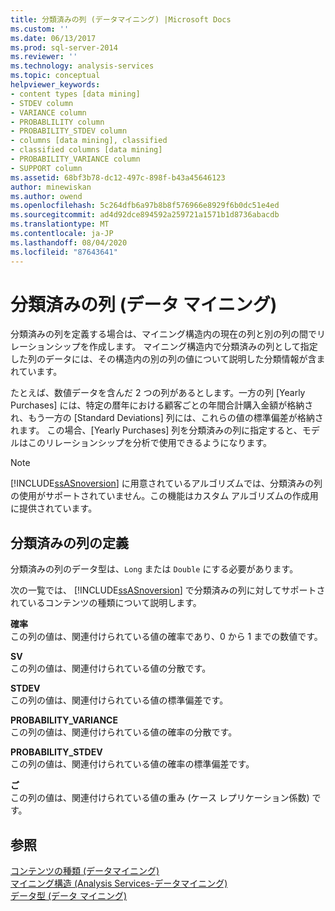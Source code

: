 ```yaml
---
title: 分類済みの列 (データマイニング) |Microsoft Docs
ms.custom: ''
ms.date: 06/13/2017
ms.prod: sql-server-2014
ms.reviewer: ''
ms.technology: analysis-services
ms.topic: conceptual
helpviewer_keywords:
- content types [data mining]
- STDEV column
- VARIANCE column
- PROBABLILITY column
- PROBABILITY_STDEV column
- columns [data mining], classified
- classified columns [data mining]
- PROBABILITY_VARIANCE column
- SUPPORT column
ms.assetid: 68bf3b78-dc12-497c-898f-b43a45646123
author: minewiskan
ms.author: owend
ms.openlocfilehash: 5c264dfb6a97b8b8f576966e8929f6b0dc51e4ed
ms.sourcegitcommit: ad4d92dce894592a259721a1571b1d8736abacdb
ms.translationtype: MT
ms.contentlocale: ja-JP
ms.lasthandoff: 08/04/2020
ms.locfileid: "87643641"
---
```

# <a name="classified-columns-data-mining"></a>分類済みの列 (データ マイニング)
  分類済みの列を定義する場合は、マイニング構造内の現在の列と別の列の間でリレーションシップを作成します。 マイニング構造内で分類済みの列として指定した列のデータには、その構造内の別の列の値について説明した分類情報が含まれています。  
  
 たとえば、数値データを含んだ 2 つの列があるとします。一方の列 [Yearly Purchases] には、特定の暦年における顧客ごとの年間合計購入金額が格納され、もう一方の [Standard Deviations] 列には、これらの値の標準偏差が格納されます。 この場合、[Yearly Purchases] 列を分類済みの列に指定すると、モデルはこのリレーションシップを分析で使用できるようになります。  
  
> [!NOTE]  
>  [!INCLUDE[ssASnoversion](../../includes/ssasnoversion-md.md)] に用意されているアルゴリズムでは、分類済みの列の使用がサポートされていません。この機能はカスタム アルゴリズムの作成用に提供されています。  
  
## <a name="defining-a-classified-column"></a>分類済みの列の定義  
 分類済みの列のデータ型は、`Long` または `Double` にする必要があります。  
  
 次の一覧では、 [!INCLUDE[ssASnoversion](../../includes/ssasnoversion-md.md)] で分類済みの列に対してサポートされているコンテンツの種類について説明します。  
  
 **確率**  
 この列の値は、関連付けられている値の確率であり、0 から 1 までの数値です。  
  
 **SV**  
 この列の値は、関連付けられている値の分散です。  
  
 **STDEV**  
 この列の値は、関連付けられている値の標準偏差です。  
  
 **PROBABILITY_VARIANCE**  
 この列の値は、関連付けられている値の確率の分散です。  
  
 **PROBABILITY_STDEV**  
 この列の値は、関連付けられている値の確率の標準偏差です。  
  
 **ご**  
 この列の値は、関連付けられている値の重み (ケース レプリケーション係数) です。  
  
## <a name="see-also"></a>参照  
 [コンテンツの種類 &#40;データマイニング&#41;](content-types-data-mining.md)   
 [マイニング構造 &#40;Analysis Services-データマイニング&#41;](mining-structures-analysis-services-data-mining.md)   
 [データ型 (データ マイニング)](data-types-data-mining.md)  
  
  
